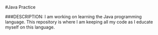 #Java Practice

###DESCRIPTION:
I am working on learning the Java programming language. This repository is where I am keeping all my code as I educate myself on this language.
